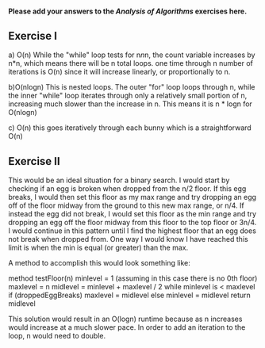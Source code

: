 #### Please add your answers to the ***Analysis of  Algorithms*** exercises here.

## Exercise I

a) O(n) While the "while" loop tests for n*n*n, the count variable increases by n*n, which means there will be n total loops. 
one time through n number of iterations is O(n) since it will increase linearly, or proportionally to n.


b)O(nlogn) This is nested loops. The outer "for" loop loops through n, while the inner "while" loop iterates through only a 
relatively small portion of n, increasing much slower than the increase in n. This means it is n * logn for O(nlogn)


c) O(n) this goes iteratively through each bunny which is a straightforward O(n)

## Exercise II

This would be an ideal situation for a binary search. I would start by checking if an egg is broken when dropped from the n/2 floor.
If this egg breaks, I would then set this floor as my max range and try dropping an egg off of the floor midway from the ground to this 
new max range, or n/4.
If instead the egg did not break, I would set this floor as the min range and try dropping an egg off the floor midway from this floor 
to the top floor or 3n/4.
I would continue in this pattern until I find the highest floor that an egg does not break when dropped from. One way I would know I have
reached this limit is when the min is equal (or greater) than the max. 

A method to accomplish this would look something like:

method testFloor(n)
    minlevel = 1 (assuming in this case there is no 0th floor)
    maxlevel = n
    midlevel = minlevel + maxlevel / 2
    while minlevel is < maxlevel
        if (droppedEggBreaks) 
            maxlevel = midlevel
        else
            minlevel = midlevel
    return midlevel
    
This solution would result in an O(logn) runtime because as n increases would increase at a much slower pace. In order to add an iteration
to the loop, n would need to double.